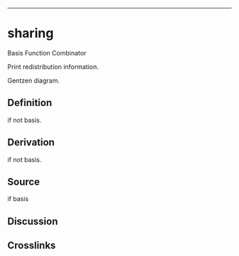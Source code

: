 ------------------------------------------------------------------------

# sharing

Basis Function Combinator

Print redistribution information.

Gentzen diagram.

## Definition

if not basis.

## Derivation

if not basis.

## Source

if basis

## Discussion

## Crosslinks
